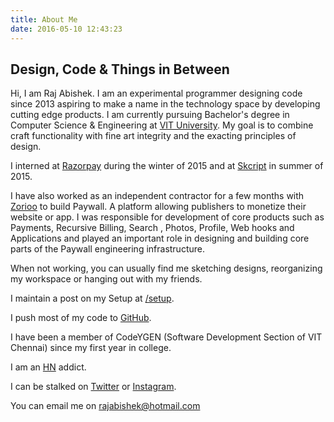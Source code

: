 ```yaml
---
title: About Me
date: 2016-05-10 12:43:23
---
```

## Design, Code & Things in Between
Hi, I am Raj Abishek. I am an experimental programmer designing code since 2013 aspiring to make a name in the technology space by developing cutting edge products. I am currently pursuing Bachelor's degree in Computer Science & Engineering at [VIT University](http://www.vit.ac.in).
My goal is to combine craft functionality with fine art integrity and the exacting principles of design.

I interned at [Razorpay](http://razorpay.com) during the winter of 2015 and at [Skcript](http://skcript.com) in summer of 2015. 

I have also worked as an independent contractor for a few months with [Zorioo](http://zorioo.com) to build Paywall. A platform allowing publishers to monetize their website or app. I was responsible for development of core products such as Payments, Recursive Billing, Search , Photos, Profile, Web hooks and Applications and played an important role in designing and building core parts of the Paywall engineering infrastructure.

When not working, you can usually find me sketching designs, reorganizing my workspace or hanging out with my friends.

I maintain a post on my Setup at [/setup](/setup).

I push most of my code to [GitHub](http://github.com/rajabishek).

I have been a member of CodeYGEN (Software Development Section of VIT Chennai) since my first year in college.

I am an [HN](http://news.ycombinator.com) addict.

I can be stalked on [Twitter](http://twitter.com/TheRajAbishek) or [Instagram](http://instagram.com/TheRajAbishek).

You can email me on rajabishek@hotmail.com
